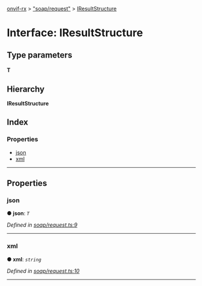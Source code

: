 [onvif-rx](../README.md) > ["soap/request"](../modules/_soap_request_.md) > [IResultStructure](../interfaces/_soap_request_.iresultstructure.md)

# Interface: IResultStructure

## Type parameters
#### T 
## Hierarchy

**IResultStructure**

## Index

### Properties

* [json](_soap_request_.iresultstructure.md#json)
* [xml](_soap_request_.iresultstructure.md#xml)

---

## Properties

<a id="json"></a>

###  json

**● json**: *`T`*

*Defined in [soap/request.ts:9](https://github.com/patrickmichalina/onvif-rx/blob/3ab1739/src/soap/request.ts#L9)*

___
<a id="xml"></a>

###  xml

**● xml**: *`string`*

*Defined in [soap/request.ts:10](https://github.com/patrickmichalina/onvif-rx/blob/3ab1739/src/soap/request.ts#L10)*

___


